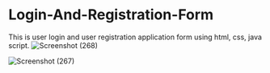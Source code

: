 # Login-And-Registration-Form
This is user login and user registration application form using html, css, java script.
![Screenshot (268)](https://github.com/nilupultharanga/Login-And-Registration-Form/assets/88283925/28612086-43ac-48d8-8da9-319ef97e17d7)


![Screenshot (267)](https://github.com/nilupultharanga/Login-And-Registration-Form/assets/88283925/48fc2ff9-bd18-42e1-a66e-44173ca35ddd)
